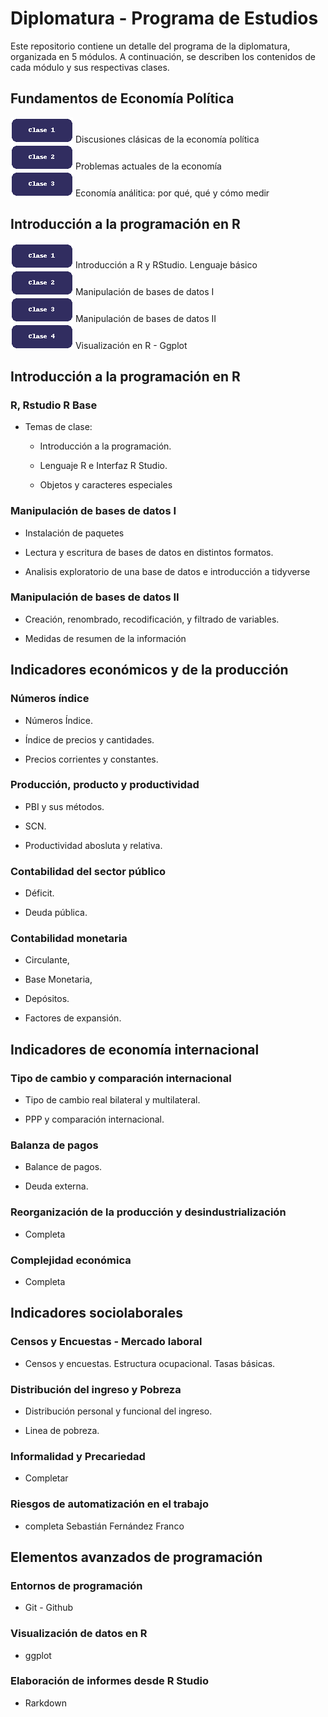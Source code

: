 # Diplomatura - Programa de Estudios

Este repositorio contiene un detalle del programa de la diplomatura, organizada en 5 módulos. A continuación, se describen los contenidos de cada módulo y sus respectivas clases.

## Fundamentos de Economía Política
[![Download](assets/images/boton_clase1.png)](M1_C1.rar) Discusiones clásicas de la economía política     
[![Download](assets/images/boton_clase2.png)](M1_C2.rar) Problemas actuales de la economía    
[![Download](assets/images/boton_clase3.png)](M1_C3.rar) Economía análitica: por qué, qué y cómo medir    

## Introducción a la programación en R

[![Download](assets/images/boton_clase1.png)](M1_C1.rar) Introducción a R y RStudio. Lenguaje básico     
[![Download](assets/images/boton_clase2.png)](M1_C2.rar) Manipulación de bases de datos I  
[![Download](assets/images/boton_clase3.png)](M1_C3.rar) Manipulación de bases de datos II    
[![Download](assets/images/boton_clase4.png)](M1_C3.rar) Visualización en R - Ggplot  

## Introducción a la programación en R

### R, Rstudio R Base

-   Temas de clase:

    -   Introducción a la programación.

    -   Lenguaje R e Interfaz R Studio.

    -   Objetos y caracteres especiales

### Manipulación de bases de datos I

-   Instalación de paquetes

-   Lectura y escritura de bases de datos en distintos formatos.

-   Analisis exploratorio de una base de datos e introducción a tidyverse

### Manipulación de bases de datos II

-    Creación, renombrado, recodificación, y filtrado de variables.

-   Medidas de resumen de la información

## Indicadores económicos y de la producción

### Números índice

-   Números Índice.

-   Índice de precios y cantidades.

-   Precios corrientes y constantes.

### Producción, producto y productividad

-   PBI y sus métodos.

-   SCN.

-   Productividad abosluta y relativa.

### Contabilidad del sector público

-   Déficit.

-   Deuda pública.

### Contabilidad monetaria

-   Circulante,

-   Base Monetaria,

-   Depósitos.

-   Factores de expansión.

## Indicadores de economía internacional

### Tipo de cambio y comparación internacional

-   Tipo de cambio real bilateral y multilateral.

-   PPP y comparación internacional.

### Balanza de pagos

-   Balance de pagos.

-   Deuda externa.

### Reorganización de la producción y desindustrialización

-   Completa

### Complejidad económica

-   Completa

## Indicadores sociolaborales

### Censos y Encuestas - Mercado laboral

-   Censos y encuestas. Estructura ocupacional. Tasas básicas.

### Distribución del ingreso y Pobreza

-   Distribución personal y funcional del ingreso.

-   Linea de pobreza.

### Informalidad y Precariedad

-   Completar

### Riesgos de automatización en el trabajo

-   completa Sebastián Fernández Franco

## Elementos avanzados de programación

### Entornos de programación

-   Git - Github

### Visualización de datos en R

-   ggplot

### Elaboración de informes desde R Studio

-   Rarkdown
